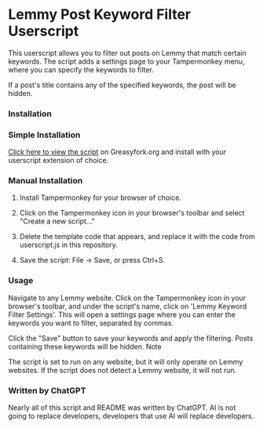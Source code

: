 # Lemmy Post Keyword Filter Userscript

This userscript allows you to filter out posts on Lemmy that match certain keywords. The script adds a settings page to your Tampermonkey menu, where you can specify the keywords to filter. 

If a post's title contains any of the specified keywords, the post will be hidden.

### Installation

### Simple Installation

[Click here to view the script](https://greasyfork.org/en/scripts/471718-lemmy-post-keyword-filter) on Greasyfork.org and install with your userscript extension of choice.

### Manual Installation

1. Install Tampermonkey for your browser of choice.

2. Click on the Tampermonkey icon in your browser's toolbar and select "Create a new script..."

3. Delete the template code that appears, and replace it with the code from userscript.js in this repository.

4. Save the script: File -> Save, or press Ctrl+S.

### Usage

Navigate to any Lemmy website. Click on the Tampermonkey icon in your browser's toolbar, and under the script's name, click on 'Lemmy Keyword Filter Settings'. This will open a settings page where you can enter the keywords you want to filter, separated by commas.

Click the "Save" button to save your keywords and apply the filtering. Posts containing these keywords will be hidden.
Note

The script is set to run on any website, but it will only operate on Lemmy websites. If the script does not detect a Lemmy website, it will not run.

### Written by ChatGPT

Nearly all of this script and README was written by ChatGPT. AI is not going to replace developers, developers that use AI will replace developers.

